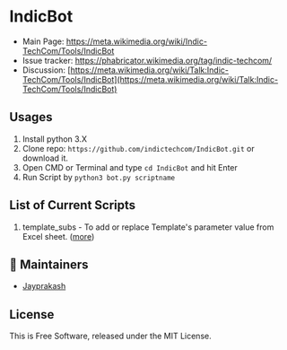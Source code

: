 IndicBot
=======================

* Main Page: https://meta.wikimedia.org/wiki/Indic-TechCom/Tools/IndicBot
* Issue tracker: https://phabricator.wikimedia.org/tag/indic-techcom/
* Discussion: [https://meta.wikimedia.org/wiki/Talk:Indic-TechCom/Tools/IndicBot](https://meta.wikimedia.org/wiki/Talk:Indic-TechCom/Tools/IndicBot)

## Usages
1. Install python 3.X
2. Clone repo: `https://github.com/indictechcom/IndicBot.git` or download it.
3. Open CMD or Terminal and type `cd IndicBot` and hit Enter
3. Run Script by `python3 bot.py scriptname`

## List of Current Scripts
1. template_subs - To add or replace Template's parameter value from Excel sheet. ([more](https://meta.wikimedia.org/wiki/Indic-TechCom/Tools/IndicBot/Scripts/template_subs.py))
 
## :busts_in_silhouette: Maintainers
- [Jayprakash](https://github.com/Jayprakash-SE)

## License

This is Free Software, released under the MIT License.
